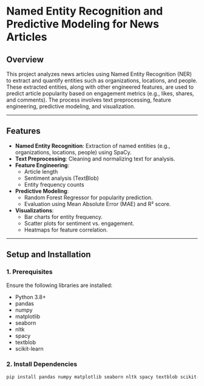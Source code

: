 # Named Entity Recognition and Predictive Modeling for News Articles

## **Overview**
This project analyzes news articles using Named Entity Recognition (NER) to extract and quantify entities such as organizations, locations, and people. These extracted entities, along with other engineered features, are used to predict article popularity based on engagement metrics (e.g., likes, shares, and comments). The process involves text preprocessing, feature engineering, predictive modeling, and visualization.

---

## **Features**
- **Named Entity Recognition**: Extraction of named entities (e.g., organizations, locations, people) using SpaCy.
- **Text Preprocessing**: Cleaning and normalizing text for analysis.
- **Feature Engineering**:
  - Article length
  - Sentiment analysis (TextBlob)
  - Entity frequency counts
- **Predictive Modeling**:
  - Random Forest Regressor for popularity prediction.
  - Evaluation using Mean Absolute Error (MAE) and R² score.
- **Visualizations**:
  - Bar charts for entity frequency.
  - Scatter plots for sentiment vs. engagement.
  - Heatmaps for feature correlation.

---

## **Setup and Installation**

### **1. Prerequisites**
Ensure the following libraries are installed:
- Python 3.8+
- pandas
- numpy
- matplotlib
- seaborn
- nltk
- spacy
- textblob
- scikit-learn

### **2. Install Dependencies**
```bash
pip install pandas numpy matplotlib seaborn nltk spacy textblob scikit-learn
